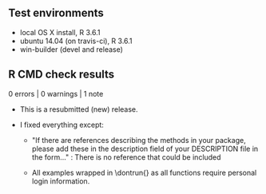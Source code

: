 ## Test environments
* local OS X install, R 3.6.1
* ubuntu 14.04 (on travis-ci), R 3.6.1
* win-builder (devel and release)

## R CMD check results

0 errors | 0 warnings | 1 note

* This is a resubmitted (new) release.
* I fixed everything except: 

	* "If there are references describing the methods in your package, please add these in the description field of your DESCRIPTION file in the form..." : There is no reference that could be included 

	* All examples wrapped in \dontrun{} as all functions require personal login information. 
